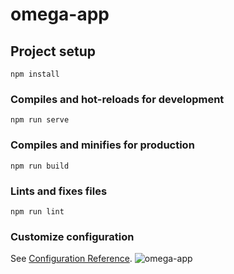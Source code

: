 # omega-app

## Project setup
```
npm install
```

### Compiles and hot-reloads for development
```
npm run serve
```

### Compiles and minifies for production
```
npm run build
```

### Lints and fixes files
```
npm run lint
```

### Customize configuration
See [Configuration Reference](https://cli.vuejs.org/config/).
![omega-app](https://user-images.githubusercontent.com/78202370/151009619-3a2468a8-ffa4-4bdb-8e2c-8a6d083b020f.png)
